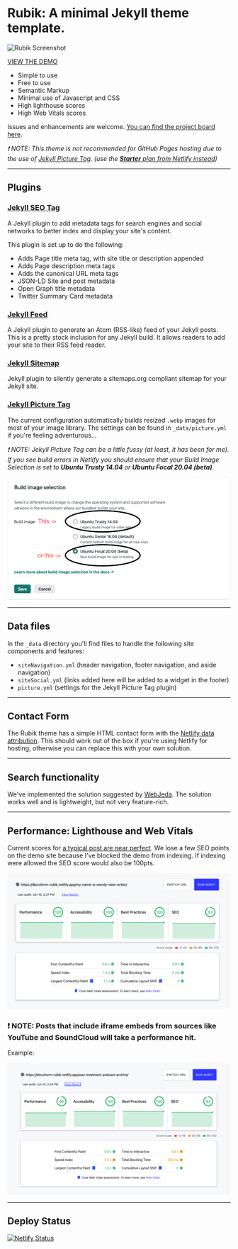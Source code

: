 

# Rubik: A minimal Jekyll theme template.

![Rubik Screenshot](https://repository-images.githubusercontent.com/371775411/60e895f9-5f98-4ba3-9140-073611f39f0e)

[VIEW THE DEMO](https://discoform-rubik.netlify.app)

- Simple to use
- Free to use
- Semantic Markup
- Minimal use of Javascript and CSS
- High lighthouse scores
- High Web Vitals scores

Issues and enhancements are welcome. [You can find the project board here](https://github.com/discoform/rubik-for-jekyll/projects/1).

_❗ NOTE: This theme is not recommended for GitHub Pages hosting due to the use of [Jekyll Picture Tag](https://github.com/rbuchberger/jekyll_picture_tag).  (use the [__Starter__ plan from Netlify instead](https://www.netlify.com/pricing/))_

---


## Plugins

### [Jekyll SEO Tag](https://github.com/jekyll/jekyll-seo-tag)

A Jekyll plugin to add metadata tags for search engines and social networks to better index and display your site's content.

This plugin is set up to do the following:

- Adds Page title meta tag, with site title or description appended
- Adds Page description meta tags
- Adds the canonical URL meta tags
- JSON-LD Site and post metadata
- Open Graph title metadata
- Twitter Summary Card metadata

### [Jekyll Feed](https://github.com/jekyll/jekyll-feed)

A Jekyll plugin to generate an Atom (RSS-like) feed of your Jekyll posts. This is a pretty stock inclusion for any Jekyll build. It allows readers to add your site to their RSS feed reader.

### [Jekyll Sitemap](https://github.com/jekyll/jekyll-sitemap)
Jekyll plugin to silently generate a sitemaps.org compliant sitemap for your Jekyll site.

### [Jekyll Picture Tag](https://github.com/rbuchberger/jekyll_picture_tag)

The current configuration automatically builds resized `.webp` images for most of your image library. The settings can be found in `_data/picture.yml` if you're feeling adventurous...

_❗ NOTE: Jekyll Picture Tag can be a little fussy (at least, it has been for me). If you see build errors in Netlify you should ensure that your Build Image Selection is set to __Ubuntu Trusty 14.04__ or __Ubuntu Focal 20.04 (beta)__._

![netlify-build-image-selection](netlify-build-image-selection.png)

---

## Data files

In the `_data` directory you'll find files to handle the following site components and features:

- `siteNavigation.yml` (header navigation, footer navigation, and aside navigation)
- `siteSocial.yml` (links added here will be added to a widget in the footer)
- `picture.yml` (settings for the Jekyll Picture Tag plugin)

---

## Contact Form

The Rubik theme has a simple HTML contact form with the [Netlify data attribution](https://docs.netlify.com/forms/setup/). This should work out of the box if you're using Netlify for hosting, otherwise you can replace this with your own solution.

---

## Search functionality

We've implemented the solution suggested by [WebJeda](https://blog.webjeda.com/instant-jekyll-search/). The solution works well and is lightweight, but not very feature-rich.

---


## Performance: Lighthouse and Web Vitals

Current scores for [a typical post are near perfect](https://lighthouse-dot-webdotdevsite.appspot.com//lh/html?url=https%3A%2F%2Fdiscoform-rubik.netlify.app%2Fmy-name-is-wendy-view-writer%2F). We lose a few SEO points on the demo site because I've blocked the demo from indexing. If indexing were allowed the SEO score would also be 100pts.

![lighthouse scores](lighthouse-post.png)

### ❗ NOTE: Posts that include iframe embeds from sources like YouTube and SoundCloud will take a performance hit.

Example:

![lighthouse scores](lighthouse-with-embed.png)

---

## Deploy Status
[![Netlify Status](https://api.netlify.com/api/v1/badges/121e1d01-ba6c-419d-b20e-fe26a6615620/deploy-status)](https://app.netlify.com/sites/discoform-rubik/deploys)
